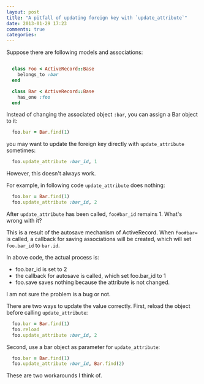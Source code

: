 ```yaml
---
layout: post
title: "A pitfall of updating foreign key with `update_attribute`"
date: 2013-01-29 17:23
comments: true
categories:
---
```


Suppose there are following models and associations:
``` ruby

  class Foo < ActiveRecord::Base
    belongs_to :bar
  end

  class Bar < ActiveRecord::Base
    has_one :foo
  end
```

Instead of changing the associated object `:bar`, you can assign a Bar object to it:

``` ruby
  foo.bar = Bar.find(1)
```

you may want to update the foreign key directly with `update_attribute` sometimes:

``` ruby
  foo.update_attribute :bar_id, 1
```

However, this doesn't always work.

For example, in following code `update_attribute` does nothing:

``` ruby
  foo.bar = Bar.find(1)
  foo.update_attribute :bar_id, 2
```

After `update_attribute` has been called, `foo#bar_id` remains 1. What's wrong with it?

This is a result of the autosave mechanism of ActiveRecord. When `Foo#bar=` is called, a callback for saving associations will be created, which will set `foo.bar_id` to `bar.id`.

In above code, the actual process is:

* foo.bar_id is set to 2
* the callback for autosave is called, which set foo.bar_id to 1
* foo.save saves nothing because the attribute is not changed.

I am not sure the problem is a bug or not.

There are two ways to update the value correctly. First, reload the object before calling `update_attribute`:

``` ruby
  foo.bar = Bar.find(1)
  foo.reload
  foo.update_attribute :bar_id, 2
```

Second, use a bar object as parameter for `update_attribute`:

``` ruby
  foo.bar = Bar.find(1)
  foo.update_attribute :bar_id, Bar.find(2)
```

These are two workarounds I think of.
